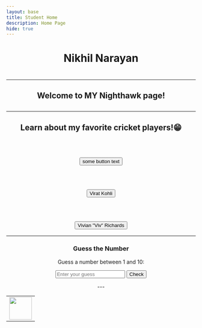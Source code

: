 ```yaml
---
layout: base
title: Student Home 
description: Home Page
hide: true
---
```


<center><h1>Nikhil Narayan<h1>
<hr>
<h2>Welcome to MY Nighthawk page!<h2>
<hr>
<h2><p>Learn about my favorite cricket players!😁</p></h2>
<br>
<h2><button>some button text</button></h2>
<br>
<div>
<a href ="https://www.espncricinfo.com/cricketers/virat-kohli-253802">
<h2><button>Virat Kohli</button></h2>
</a>
<br>
</div>
<a href ="https://www.espncricinfo.com/cricketers/viv-richards-52812">
<div>
    <h2><button>Vivian "Viv" Richards</button></h2></a>

---    

</div>

<h3>Guess the Number</h3>
<p>Guess a number between 1 and 10:</p>
<input type="number" id="guess" placeholder="Enter your guess">
<button onclick="checkGuess()">Check</button>
<p id="game-result"></p>
---
<script>
var randomNumber = Math.floor(Math.random() * 10) + 1;
function checkGuess() {
  var userGuess = document.getElementById("guess").value;
  if(userGuess == randomNumber) {
    document.getElementById("game-result").innerText = "Correct!";
  } else {
    document.getElementById("game-result").innerText = "Try again!";
  }
}
</script>


<table>
    <tr>
        <td><img src="{{site.baseurl}}/images/gamingcontroller.jpg" height="60" title="Home"
        alt=""></td>
